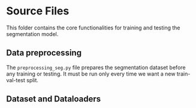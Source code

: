 # Source Files

This folder contains the core functionalities for training and testing the segmentation model.

## Data preprocessing

The `preprocessing_seg.py` file prepares the segmentation dataset before any training or testing. It must be run only every time we want a new train-val-test split.

## Dataset and Dataloaders



